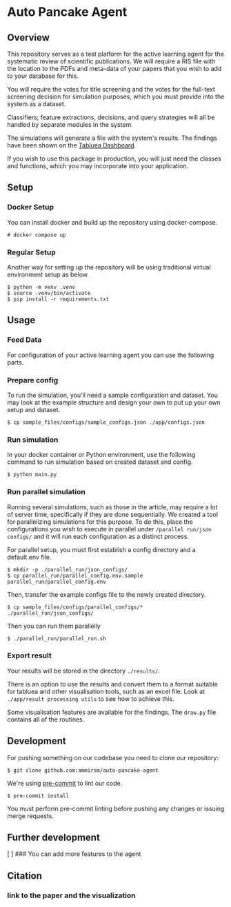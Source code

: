# Auto Pancake Agent

[comment]: <> (Paper description)

## Overview
This repository serves as a test platform for the active learning agent for the systematic review of scientific publications. We will require a RIS file with the location to the PDFs and meta-data of your papers that you wish to add to your database for this.

You will require the votes for title screening and the votes for the full-text screening decision for simulation purposes, which you must provide into the system as a dataset.

Classifiers, feature extractions, decisions, and query strategies will all be handled by separate modules in the system.

The simulations will generate a file with the system's results. The findings have been shown on the [Tabluea Dashboard](https://hubmeta.com/explain-ai).

If you wish to use this package in production, you will just need the classes and functions, which you may incorporate into your application.

## Setup

### Docker Setup
You can install docker and build up the repository using docker-compose.
```
# docker compose up
```
### Regular Setup
Another way for setting up the repository will be using traditional virtual environment setup as below.

```
$ python -m venv .venv
$ source .venv/bin/activate
$ pip install -r requirements.txt
```

## Usage


### Feed Data
[comment]: <> (### You need to prepare data which will be pass to the other file)
For configuration of your active learning agent you can use the following parts.

### Prepare config
To run the simulation, you'll need a sample configuration and dataset. You may look at the example structure and design your own to put up your own setup and dataset.

```
$ cp sample_files/configs/sample_configs.json ./app/configs.json
```
### Run simulation
In your docker container or Python environment, use the following command to run simulation based on created dataset and config.
```
$ python main.py
```

### Run parallel simulation
Running several simulations, such as those in the article, may require a lot of server time, specifically if they are done sequentially. We created a tool for parallelizing simulations for this purpose. To do this, place the configurations you wish to execute in parallel under `/parallel run/json configs/` and it will run each configuration as a distinct process.

For parallel setup, you must first establish a config directory and a default.env file.
```
$ mkdir -p ./parallel_run/json_configs/
$ cp parallel_run/parallel_config.env.sample parallel_run/parallel_config.env
```
Then, transfer the example configs file to the newly created directory.
```
$ cp sample_files/configs/parallel_configs/* ./parallel_run/json_configs/
```
Then you can run them parallelly

```
$ ./parallel_run/parallel_run.sh
```
### Export result
Your results will be stored in the directory `./results/`.

There is an option to use the results and convert them to a format suitable for tabluea and other visualisation tools, such as an excel file. Look at `./app/result processing utils` to see how to achieve this.

Some visualisation features are available for the findings. The `draw.py` file contains all of the routines.

## Development
For pushing something on our codebase you need to clone our repository:
```
$ git clone github.com:ammirsm/auto-pancake-agent
```

We're using [pre-commit](https://pre-commit.com/) to lint our code.
```
$ pre-commit install
```
You must perform pre-commit linting before pushing any changes or issuing merge requests.

## Further development
[ ] ### You can add more features to the agent

## Citation
### link to the paper and the visualization
